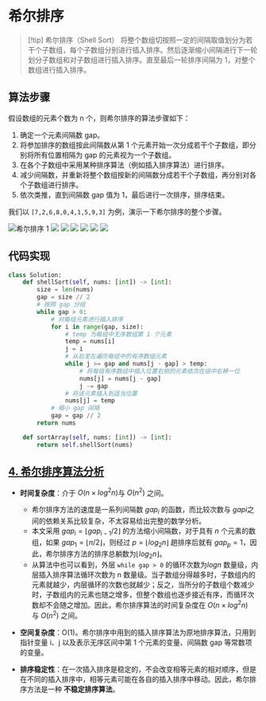 # 希尔排序

> [!tip] 希尔排序（Shell Sort）
> 将整个数组切按照一定的间隔取值划分为若干个子数组，每个子数组分别进行插入排序。然后逐渐缩小间隔进行下一轮划分子数组和对子数组进行插入排序。直至最后一轮排序间隔为 1，对整个数组进行插入排序。

## 算法步骤

假设数组的元素个数为 n 个，则希尔排序的算法步骤如下：

1. 确定一个元素间隔数 gap。
2. 将参加排序的数组按此间隔数从第 1 个元素开始一次分成若干个子数组，即分别将所有位置相隔为 gap 的元素视为一个子数组。
3. 在各个子数组中采用某种排序算法（例如插入排序算法）进行排序。
4. 减少间隔数，并重新将整个数组按新的间隔数分成若干个子数组，再分别对各个子数组进行排序。
5. 依次类推，直到间隔数 gap 值为 1，最后进行一次排序，排序结束。

我们以 `[7,2,6,8,0,4,1,5,9,3]` 为例，演示一下希尔排序的整个步骤。


![希尔排序 1](https://qcdn.itcharge.cn/images/202308162132060.png)
![](https://qcdn.itcharge.cn/images/202308162132189.png)
![](https://qcdn.itcharge.cn/images/202308162132870.png)
![](https://qcdn.itcharge.cn/images/202308162132322.png)
![](https://qcdn.itcharge.cn/images/202308162132881.png)
![](https://qcdn.itcharge.cn/images/202308162132386.png)
![](https://qcdn.itcharge.cn/images/202308162132898.png)
## 代码实现
```python
class Solution:
    def shellSort(self, nums: [int]) -> [int]:
        size = len(nums)
        gap = size // 2
        # 按照 gap 分组
        while gap > 0:
            # 对每组元素进行插入排序
            for i in range(gap, size):
                # temp 为每组中无序数组第 1 个元素
                temp = nums[i]
                j = i
                # 从右至左遍历每组中的有序数组元素
                while j >= gap and nums[j - gap] > temp:
                    # 将每组有序数组中插入位置右侧的元素依次在组中右移一位
                    nums[j] = nums[j - gap]
                    j -= gap
                # 将该元素插入到适当位置
                nums[j] = temp
            # 缩小 gap 间隔
            gap = gap // 2
        return nums

    def sortArray(self, nums: [int]) -> [int]:
        return self.shellSort(nums)
```

## [4. 希尔排序算法分析](https://algo.itcharge.cn/01.Array/02.Array-Sort/04.Array-Shell-Sort/#_4-%E5%B8%8C%E5%B0%94%E6%8E%92%E5%BA%8F%E7%AE%97%E6%B3%95%E5%88%86%E6%9E%90)

- **时间复杂度**：介于 $O(n×log⁡^2n)$与 $O(n^2)$ 之间。
    
    - 希尔排序方法的速度是一系列间隔数 $gap_i$ 的函数，而比较次数与 $gapi$之间的依赖关系比较复杂，不太容易给出完整的数学分析。
    - 本文采用 $gap_i=⌊gap_{i−1}/2⌋$ 的方法缩小间隔数，对于具有 $n$ 个元素的数组，如果 $gap_1=⌊n/2⌋$，则经过 $p=⌊log⁡_2n⌋$ 趟排序后就有 $gap_p=1$，因此，希尔排序方法的排序总躺数为$⌊log⁡_2n⌋$。
    - 从算法中也可以看到，外层 `while gap > 0` 的循环次数为$log⁡n$ 数量级，内层插入排序算法循环次数为 n 数量级。当子数组分得越多时，子数组内的元素就越少，内层循环的次数也就越少；反之，当所分的子数组个数减少时，子数组内的元素也随之增多，但整个数组也逐步接近有序，而循环次数却不会随之增加。因此，希尔排序算法的时间复杂度在 $O(n×log⁡^2n)$与 $O(n^2)$ 之间。
- **空间复杂度**：O(1)。希尔排序中用到的插入排序算法为原地排序算法，只用到指针变量 i、j 以及表示无序区间中第 1 个元素的变量、间隔数 gap 等常数项的变量。

- **排序稳定性**：在一次插入排序是稳定的，不会改变相等元素的相对顺序，但是在不同的插入排序中，相等元素可能在各自的插入排序中移动。因此，希尔排序方法是一种 **不稳定排序算法**。
